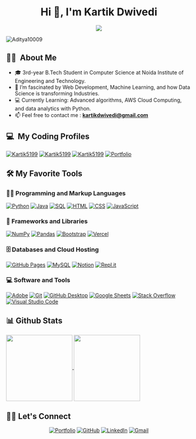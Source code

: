 <h1 align="center">Hi 👋, I'm Kartik Dwivedi </h1>

<p align="center">
  <a href="https://github.com/DenverCoder1/readme-typing-svg"><img src="https://readme-typing-svg.herokuapp.com?lines=Passionate+Developer;Data+Enthusiast;Machine+Learning+Aficionado;&center=true&width=380&height=45"></a>
</p>

<p align="left"> <img src="https://komarev.com/ghpvc/?username=Kartik5199&label=Profile%20views&color=0e75b6&style=flat" alt="Aditya10009" /> </p>

## 👨‍💻  &nbsp;About Me 
- 🎓 3rd-year B.Tech Student in Computer Science at Noida Institute of Engineering and Technology.
- 🌱 I’m fascinated by Web Development, Machine Learning, and how Data Science is transforming Industries.
- 💻 Currently Learning: Advanced algorithms, AWS Cloud Computing, and data analytics with Python.
- 📫 Feel free to contact me : **kartikdwivedi@gmail.com**

</p> 

 ## 💻 &nbsp;My Coding Profiles

<p align="left">

<a href="https://leetcode.com/u/kartikdwivedi519/" target="blank"><img align="center" src="https://img.shields.io/badge/LeetCode-000000?style=for-the-badge&logo=LeetCode&logoColor=#d16c06" alt="Kartik5199" /></a>
<a href="https://www.geeksforgeeks.org/user/kartikdwigdw9/" target="blank"><img align="center" src="https://img.shields.io/badge/GeeksforGeeks-gray?style=for-the-badge&logo=geeksforgeeks&logoColor=35914c" alt="Kartik5199"/></a>
<a href="https://www.hackerrank.com/profile/kartikdwivedi519" target="blank"><img align="center" src="https://img.shields.io/badge/-Hackerrank-2EC866?style=for-the-badge&logo=HackerRank&logoColor=white" alt="Kartik5199"/></a>
<a href="https://my-website-fr7v.onrender.com/" target="_blank">
  <img align="center" src="https://img.shields.io/badge/-Portfolio-blue?style=for-the-badge&logo=About.me&logoColor=white" alt="Portfolio" />
</a>

</p>

## 🛠️ My Favorite Tools

### 👨‍💻 Programming and Markup Languages

<p align="left"> 
	
<a href="#"><img alt="Python" src="https://img.shields.io/badge/Python%20-%2314354C.svg?logo=python&logoColor=white"></a>
<a href="#"><img alt="Java" src="https://img.shields.io/badge/Java-%23007396.svg?logo=java&logoColor=white"></a>
<a href="#"><img alt="SQL" src="https://img.shields.io/badge/SQL%20-%23025E8C.svg?logo=amazon-dynamodb&logoColor=white"></a>
<a href="#"><img alt="HTML" src="https://img.shields.io/badge/HTML%20-%23E34F26.svg?logo=html5&logoColor=white"></a>
<a href="#"><img alt="CSS" src="https://img.shields.io/badge/CSS%20-%231572B6.svg?logo=css3&logoColor=white"></a>
<a href="#"><img alt="JavaScript" src="https://img.shields.io/badge/JavaScript%20-%23F7DF1E.svg?logo=javascript&logoColor=black"></a>

</p>

### 🧰 Frameworks and Libraries

<p>
<a href="#"><img alt="NumPy" src="https://img.shields.io/badge/Numpy%20-%23013243.svg?logo=numpy&logoColor=white"></a>
<a href="#"><img alt="Pandas" src="https://img.shields.io/badge/Pandas%20-%23150458.svg?logo=pandas&logoColor=white"></a>
<a href="#"><img alt="Bootstrap" src="https://img.shields.io/badge/Bootstrap-7952B3.svg?logo=bootstrap&logoColor=white"></a>
<a href="#"><img alt="Vercel" src="https://img.shields.io/badge/Vercel-000000.svg?logo=vercel&logoColor=white"></a>
</p>

### 🗄️ Databases and Cloud Hosting

<p>
<a href="#"><img alt="GitHub Pages" src="https://img.shields.io/badge/GitHub%20Pages-%23327FC7.svg?logo=github&logoColor=white"></a>
<a href="#"><img alt="MySQL" src="https://img.shields.io/badge/MySQL-%2300f.svg?logo=mysql&logoColor=white"></a>
<a href="#"><img alt="Notion" src="https://img.shields.io/badge/Notion-010101.svg?logo=notion&logoColor=white"></a>
<a href="#"><img alt="Repl.it" src="https://img.shields.io/badge/Repl.it-0D101E.svg?logo=Replit&logoColor=white"></a>
</p>

### 💻 Software and Tools

<p>
<a href="#"><img alt="Adobe" src="https://img.shields.io/badge/Adobe-FF0000.svg?logo=adobe&logoColor=white"></a>
<a href="#"><img alt="Git" src="https://img.shields.io/badge/Git-F05033.svg?logo=git&logoColor=white"></a>
<a href="#"><img alt="GitHub Desktop" src="https://img.shields.io/badge/GitHub%20Desktop-8034A9.svg?logo=github&logoColor=white"></a>
<a href="#"><img alt="Google Sheets" src="https://img.shields.io/badge/Sheets-34A853.svg?logo=google%20sheets&logoColor=white"></a>
<a href="#"><img alt="Stack Overflow" src="https://img.shields.io/badge/-Stack%20Overflow-FE7A16?logo=stack-overflow&logoColor=white"></a>
<a href="#"><img alt="Visual Studio Code" src="https://img.shields.io/badge/Visual%20Studio%20Code-0078d7.svg?logo=visual-studio-code&logoColor=white"></a>
</p>

<p>

## 📊 Github Stats

<a href="https://github.com/Kartik5199/github-readme-stats">
  <img height=180 align="center" src="https://obiwan-github-readme-stats.vercel.app/api?username=obiwan04kanobi&show_icons=true&include_all_commits=true&theme=jolly" />
</a>
<a href="https://github.com/Kartik5199/convoychat">
  <img height=180 align="center" src="https://obiwan-github-readme-stats.vercel.app/api/top-langs/?username=obiwan04kanobi&layout=compact&langs_count=8&theme=jolly" />
</a>


## 🙋‍♀️ Let's Connect

<p align="center">
	<a href="[https://adityamishraprakhar.netlify.app/](https://my-website-fr7v.onrender.com/)" target="_blank"><img src="https://img.icons8.com/bubbles/50/000000/web.png" alt="Portfolio"/></a>
	<a href="https://github.com/Kartik5199/" target="_blank"><img src="https://img.icons8.com/bubbles/50/000000/github.png" alt="GitHub"/></a>
	<a href="https://www.linkedin.com/in/kartik-dwivedi-53a4b1264/" target="_blank"><img src="https://img.icons8.com/bubbles/50/000000/linkedin.png" alt="LinkedIn"/></a>
	<a href="mailto:kartikdwivedi519@gmail.com" target="_blank"><img src="https://img.icons8.com/bubbles/50/000000/gmail.png" alt="Gmail"/></a>
</p>

<!-- Made By [Aditya Kumar Mishra](https://github.com/Kartik5199) -->
